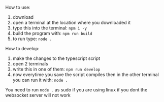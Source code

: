 How to use:
  1. download
  2. open a terminal at the location where you downloaded it
  3. type this into the terminal: `npm i -y`
  4. build the program with: `npm run build`
  5. to run type: `node .`

How to develop:
  1. make the changes to the typescript script
  2. open 2 terminals
  3. write this in one of them: `npm run develop`
  4. now everytime you save the script compiles then in the other terminal you can run it with: `node .`

You need to run `node .` as sudo if you are using linux if you dont the websocket server will not work
